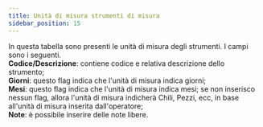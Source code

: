 ```yaml
---
title: Unità di misura strumenti di misura
sidebar_position: 15
---
```


In questa tabella sono presenti le unità di misura degli strumenti. I campi sono i seguenti.     
**Codice/Descrizione**: contiene codice e relativa descrizione dello strumento;    
**Giorni**: questo flag indica che l'unità di misura indica giorni;    
**Mesi**: questo flag indica che l'unità di misura indica mesi; se non inserisco nessun flag, allora l'unità di misura indicherà Chili, Pezzi, ecc, in base all'unità di misura inserita dall'operatore;     
**Note**: è possibile inserire delle note libere.    

